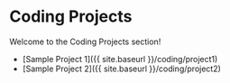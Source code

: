 # Coding Projects

Welcome to the Coding Projects section!

- [Sample Project 1]({{ site.baseurl }}/coding/project1)
- [Sample Project 2]({{ site.baseurl }}/coding/project2) 